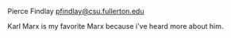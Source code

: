 Pierce Findlay
pfindlay@csu.fullerton.edu

Karl Marx is my favorite Marx because i've heard more about him.

